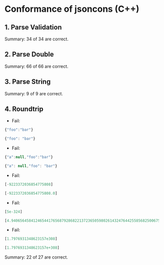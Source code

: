 # Conformance of jsoncons (C++)

## 1. Parse Validation


Summary: 34 of 34 are correct.

## 2. Parse Double


Summary: 66 of 66 are correct.

## 3. Parse String


Summary: 9 of 9 are correct.

## 4. Roundtrip

* Fail:
~~~js
{"foo":"bar"}
~~~

~~~js
{"foo": "bar"}
~~~

* Fail:
~~~js
{"a":null,"foo":"bar"}
~~~

~~~js
{"a": null,"foo": "bar"}
~~~

* Fail:
~~~js
[-9223372036854775808]
~~~

~~~js
[-9223372036854775808.0]
~~~

* Fail:
~~~js
[5e-324]
~~~

~~~js
[4.9406564584124654417656879286822137236505980261432476442558568250067550727020875186529983636163599237979656469544571773092665671035593979639877479601078187812630071319031140452784581716784898210368871863605699873072305000638740915356498438731247339727317e-324]
~~~

* Fail:
~~~js
[1.7976931348623157e308]
~~~

~~~js
[1.7976931348623157e+308]
~~~


Summary: 22 of 27 are correct.

